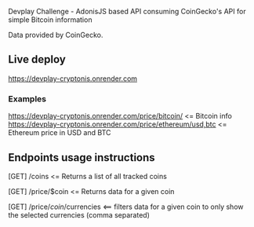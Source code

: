 Devplay Challenge - AdonisJS based API consuming CoinGecko's API for simple Bitcoin information<br/>


Data provided by CoinGecko.<br/>


## Live deploy<br/>
https://devplay-cryptonis.onrender.com <br/>

### Examples<br/>
<a href="https://devplay-cryptonis.onrender.com/price/bitcoin/">https://devplay-cryptonis.onrender.com/price/bitcoin/ <= Bitcoin info </a><br/>
<a href="https://devplay-cryptonis.onrender.com/price/ethereum/usd,btc">https://devplay-cryptonis.onrender.com/price/ethereum/usd,btc <= Ethereum price in USD and BTC</a><br/>

## Endpoints usage instructions<br/>
[GET] /coins <= Returns a list of all tracked coins<br/>

[GET] /price/$coin <= Returns data for a given coin <br/>

[GET] /price/$coin/$currencies <== filters data for a given coin to only show the selected currencies (comma separated)<br/>
